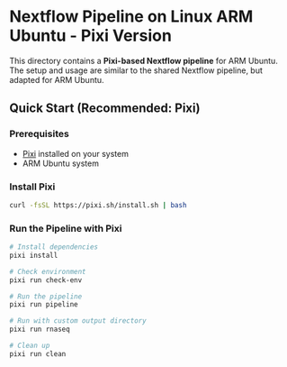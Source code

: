 # Nextflow Pipeline on Linux ARM Ubuntu - Pixi Version

This directory contains a **Pixi-based Nextflow pipeline** for ARM Ubuntu. The setup and usage are similar to the shared Nextflow pipeline, but adapted for ARM Ubuntu.

## Quick Start (Recommended: Pixi)

### Prerequisites

- [Pixi](https://pixi.sh) installed on your system
- ARM Ubuntu system

### Install Pixi

```bash
curl -fsSL https://pixi.sh/install.sh | bash
```

### Run the Pipeline with Pixi

```bash
# Install dependencies
pixi install

# Check environment
pixi run check-env

# Run the pipeline
pixi run pipeline

# Run with custom output directory
pixi run rnaseq

# Clean up
pixi run clean
```
